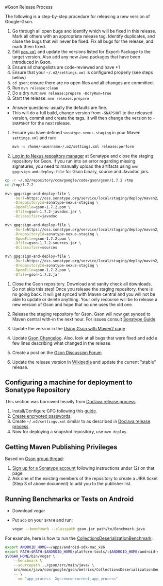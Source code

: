 #Gson Release Process

The following is a step-by-step procedure for releasing a new version of Google-Gson.

1. Go through all open bugs and identify which will be fixed in this release. Mark all others with an appropriate release tag. Identify duplicates, and close the bugs that will never be fixed. Fix all bugs for the release, and mark them fixed.
1. Edit [`pom.xml`](pom.xml) and update the versions listed for Export-Package to the target version. Also add any new Java packages that have been introduced in Gson.
1. Ensure all changelists are code-reviewed and have +1
1. Ensure that your `~/.m2/settings.xml` is configured properly (see steps below)
1. `cd gson`; ensure there are no open files and all changes are committed.
1. Run `mvn release:clean`
1. Do a dry run: `mvn release:prepare -DdryRun=true`
1. Start the release: `mvn release:prepare`
  * Answer questions: usually the defaults are fine.
  * This will do a full build, change version from `-SNAPSHOT` to the released version, commit and create the tags. It will then change the version to `-SNAPSHOT` for the next release.
1. Ensure you have defined `sonatype-nexus-staging` in your Maven `settings.xml` and run:

   ```bash
   mvn -s /home/<username>/.m2/settings.xml release:perform
   ```

1. [Log in to Nexus repository manager](https://oss.sonatype.org/index.html#welcome) at Sonatype and close the staging repository for Gson. If you run into an error regarding missing signatures, you need to manually upload the artifacts using `mvn gpg:sign-and-deploy-file` for Gson binary, source and Javadoc jars.

  ```bash
  cp -r ~/.m2/repository/com/google/code/gson/gson/1.7.2 /tmp
  cd /tmp/1.7.2

  mvn gpg:sign-and-deploy-file \
      -Durl=https://oss.sonatype.org/service/local/staging/deploy/maven2/ \
      -DrepositoryId=sonatype-nexus-staging \
      -DpomFile=gson-1.7.2.pom \
      -Dfile=gson-1.7.2-javadoc.jar \
      -Dclassifier=javadoc

  mvn gpg:sign-and-deploy-file \
      -Durl=https://oss.sonatype.org/service/local/staging/deploy/maven2/ \
      -DrepositoryId=sonatype-nexus-staging \
      -DpomFile=gson-1.7.2.pom \
      -Dfile=gson-1.7.2-sources.jar \
      -Dclassifier=sources

  mvn gpg:sign-and-deploy-file \
      -Durl=https://oss.sonatype.org/service/local/staging/deploy/maven2/ \
      -DrepositoryId=sonatype-nexus-staging \
      -DpomFile=gson-1.7.2.pom \
      -Dfile=gson-1.7.2.jar
  ```

1. Close the Gson repository. Download and sanity check all downloads. Do not skip this step! Once you release the staging repository, there is no going back. It will get synced with Maven central and you will not be able to update or delete anything. Your only recourse will be to release a new version of Gson and hope that no one uses the old one.
1. Release the staging repository for Gson. Gson will now get synced to Maven central with-in the next hour. For issues consult [Sonatype Guide](https://docs.sonatype.org/display/Repository/Sonatype+OSS+Maven+Repository+Usage+Guide#SonatypeOSSMavenRepositoryUsageGuide-8.ReleaseIt).

1. Update the version in the [Using Gson with Maven2 page](https://github.com/google/gson/blob/master/UserGuide.md#TOC-Gson-With-Maven)
1. Update [Gson Changelog](https://github.com/google/gson/blob/master/CHANGELOG.md). Also, look at all bugs that were fixed and add a few lines describing what changed in the release.
1. Create a post on the [Gson Discussion Forum](http://groups.google.com/group/google-gson)
1. Update the release version in [Wikipedia](http://en.wikipedia.org/wiki/GSON) and update the current "stable" release.

## Configuring a machine for deployment to Sonatype Repository

This section was borrowed heavily from [Doclava release process](http://code.google.com/p/doclava/wiki/ProcessRelease).

1. Install/Configure GPG following this [guide](http://www.sonatype.com/people/2010/01/how-to-generate-pgp-signatures-with-maven/).
2. [Create encrypted passwords](http://maven.apache.org/guides/mini/guide-encryption.html).
3. Create `~/.m2/settings.xml` similar to as described in [Doclava release process](https://code.google.com/p/doclava/wiki/ProcessRelease).
4. Now for deploying a snapshot repository, use `mvn deploy`.

## Getting Maven Publishing Privileges

Based on [Gson group thread](https://groups.google.com/d/topic/google-gson/DHWJHVFpIBg/discussion):

1. [Sign up for a Sonatype account](https://docs.sonatype.org/display/Repository/Sonatype+OSS+Maven+Repository+Usage+Guide) following instructions under (2) on that page
2. Ask one of the existing members of the repository to create a JIRA ticket (Step 3 of above document) to add you to the publisher list.

## Running Benchmarks or Tests on Android

* Download vogar
* Put `adb` on your `$PATH` and run:

  ```bash
  vogar --benchmark --classpath gson.jar path/to/Benchmark.java
  ```

For example, here is how to run the [CollectionsDeserializationBenchmark](gson/src/main/java/com/google/gson/metrics/CollectionsDeserializationBenchmark.java):

```bash
export ANDROID_HOME=~/apps/android-sdk-mac_x86
export PATH=$PATH:$ANDROID_HOME/platform-tools/:$ANDROID_HOME/android-sdk-mac_x86/tools/
$VOGAR_HOME/bin/vogar \
    --benchmark \
    --sourcepath ../gson/src/main/java/ \
    src/main/java/com/google/gson/metrics/CollectionsDeserializationBenchmark.java \
    -- \
    --vm "app_process -Xgc:noconcurrent,app_process"
```
